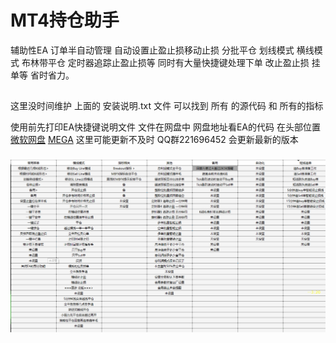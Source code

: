 # MT4持仓助手
辅助性EA 订单半自动管理 自动设置止盈止损移动止损 分批平仓 划线模式 横线模式 布林带平仓 定时器追踪止盈止损等 同时有大量快捷键处理下单 改止盈止损 挂单等 省时省力。
##
这里没时间维护 上面的 安装说明.txt 文件 可以找到 所有 的源代码 和 所有的指标

使用前先打印EA快捷键说明文件 文件在网盘中 网盘地址看EA的代码 在头部位置
[微软网盘](https://1drv.ms/f/s!Ag12rv4UaBTFdk21qQ-u-7ViriU)
[MEGA](https://mega.nz/folder/uN9A1D5b#5_ou1D3moJMYyVZVDQnATQ)
这里可能更新不及时 QQ群221696452 会更新最新的版本 
###
![](/pic1.png)
